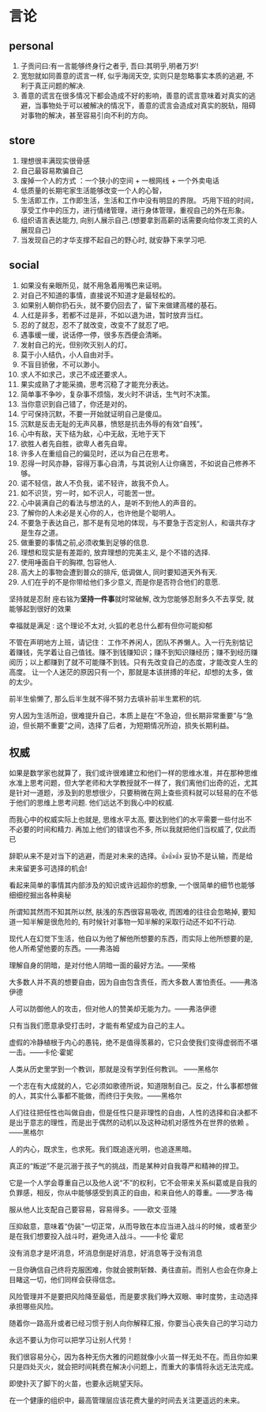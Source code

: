 # 言论

## personal

1. 子贡问曰:有一言能够终身行之者乎, 吾曰:其明乎,明者万岁!
2. 宽恕就如同善意的谎言一样, 似乎海阔天空, 实则只是忽略事实本质的逃避, 不利于真正问题的解决.
3. 善意的谎言在很多情况下都会造成不好的影响，善意的谎言意味着对真实的逃避，当事物处于可以被解决的情况下，善意的谎言会造成对真实的脱轨，阻碍对事物的解决，甚至容易引向不利的方向。

## store

1. 理想很丰满现实很骨感
2. 自己最容易欺骗自己
3. 废掉一个人的方式 ：一个狭小的空间 + 一根网线 + 一个外卖电话
4. 低质量的长期宅家生活能够改变一个人的心智，
5. 生活即工作，工作即生活，生活和工作中没有明显的界限。
   巧用下班的时间，享受工作中的压力，进行情绪管理，进行身体管理，重视自己的外在形象。
6. 组织语言表达能力, 向别人展示自己.(想要拿到高薪的话需要向给你发工资的人展现自己)
7. 当发现自己的才华支撑不起自己的野心时, 就安静下来学习吧.

## social

1. 如果没有亲眼所见，就不用急着用嘴巴来证明。
2. 对自己不知道的事情，直接说不知道才是最轻松的。
3. 如果别人朝你扔石头，就不要仍回去了，留下来做建高楼的基石。
4. 人红是非多，若都不过是非，不如以退为进，暂时放弃当红。
5. 忍的了就忍，忍不了就改变，改变不了就忍了吧。
6. 遇事缓一缓，说话停一停，很多东西便会清晰。
7. 发射自己的光，但别吹灭别人的灯。
8. 莫于小人结仇，小人自由对手。
9. 不盲目骄傲，不可以渺小。
10. 求人不如求己，求己不成还要求人。
11. 果实成熟了才能采摘，思考沉稳了才能充分表达。
12. 简单事不争吵，复杂事不烦恼，发火时不讲话，生气时不决策。
13. 当你意识到自己错了，你还是对的。
14. 宁可保持沉默，不要一开始就证明自己是傻瓜。
15. 沉默是反击无耻的无声风暴，愤怒是抗击外辱的有效“自残”。
16. 心中有敌，天下结为敌，心中无敌，无地于天下
17. 欲胜人者先自胜，欲卑人者先自卑。
18. 许多人在重组自己的偏见时，还以为自己在思考。
19. 忍得一时风亦静，容得万事心自清，与其说别人让你痛苦，不如说自己修养不够。
20. 诺不轻信，故人不负我，诺不轻许，故我不负人。
21. 如不识货，穷一时，如不识人，可能苦一世。
22. 心中装满自己的看法与想法的人，是听不到他人的声音的。
23. 了解你的人未必是关心你的人，也许他是个聪明人。
24. 不要急于表达自己，那不是有见地的体现，与不要急于否定别人，和谐共存才是生存之道。
25. 做重要的事情之前,必须收集到足够的信息.
26. 理想和现实是有差距的, 放弃理想的完美主义, 是个不错的选择.
27. 使用唾面自干的胸襟, 包容他人.
28. 高大上的事物会遭到普众的排斥, 低调做人, 同时要知道天外有天.
29. 人们在乎的不是你带给他们多少意义, 而是你是否符合他们的意愿.

坚持就是忍耐
座右铭为**坚持一件事**就时常破解, 改为您能够忍耐多久不去享受, 就能够起到很好的效果

幸福就是满足 : 这个理论不太对, 火狐的老总什么都有但你可能抑郁

不管在声明地方上班，请记住： 工作不养闲人，团队不养懒人。入一行先别惦记着赚钱，先学着让自己值钱。赚不到钱赚知识；赚不到知识赚经历；赚不到经历赚阅历；以上都赚到了就不可能赚不到钱。只有先改变自己的态度，才能改变人生的高度。 让一个人迷茫的原因只有一个，那就是本该拼搏的年纪，却想的太多，做的太少。

前半生偷懒了, 那么后半生就不得不努力去填补前半生累积的坑.

穷人因为生活所迫，很难提升自己，本质上是在“不急迫，但长期非常重要”与“急迫，但长期不重要”之间，选择了后者，为短期情况所迫，损失长期利益。

## 权威

如果是数学家也就算了，我们或许很难建立和他们一样的思维水准，并在那种思维水准上思考问题，但大学老师和大学教授就不一样了，我们离他们出奇的近，尤其是针对一道题，涉及到的思想很少，只要稍微在网上查些资料就可以轻易的在不低于他们的思维上思考问题. 他们远达不到我心中的权威.

而我心中的权威实际上也就是, 思维水平太高, 要达到他们的水平需要一些付出不不必要的时间和精力. 再加上他们的错误也不多, 所以我就把他们当权威了, 仅此而已



辞职从来不是对当下的逃避，而是对未来的选择。👍👍👍
妥协不是认输，而是给未来留更多可选择的机会!


看起来简单的事情其内部涉及的知识或许远超你的想象, 一个很简单的细节也能够细细挖掘出各种奥秘

所谓知其然而不知其所以然, 肤浅的东西很容易吸收, 而困难的往往会忽略掉, 要知道一知半解是很危险的, 有时候针对事物一知半解的采取行动还不如不行动.




现代人在幻觉下生活，他自以为他了解他所想要的东西，而实际上他所想要的是, 他人所希望他要的东西。——弗洛姆

理解自身的阴暗，是对付他人阴暗一面的最好方法。——荣格

大多数人并不真的想要自由，因为自由包含责任，而大多数人害怕责任。——弗洛伊德

人可以防御他人的攻击，但对他人的赞美却无能为力。——弗洛伊德

只有当我们愿意承受打击时，才能有希望成为自己的主人。

虚假的冷静植根于内心的愚钝，绝不是值得羡慕的，它只会使我们变得虚弱而不堪一击。——卡伦·霍妮

人类从历史里学到一个教训，那就是没有学到任何教训。 ——黑格尔

一个志在有大成就的人，它必须如歌德所说，知道限制自己。反之，什么事都想做的人，其实什么事都不能做，而终归于失败。——黑格尔

人们往往把任性也叫做自由，但是任性只是非理性的自由，人性的选择和自决都不是出于意志的理性，而是出于偶然的动机以及这种动机对感性外在世界的依赖 。 ——黑格尔

人的内心，既求生，也求死。我们既追逐光明，也追逐黑暗。

真正的“叛逆”不是沉溺于孩子气的挑战，而是某种对自我尊严和精神的捍卫。

它是一个人学会尊重自己以及他人说“不”的权利，它不会带来关系纠葛或是自我的负罪感，相反，你从中能够感受到真正的自由，和来自他人的尊重。——罗洛·梅

服从他人比支配自己要容易，容易得多。——欧文·亚隆

压抑敌意，意味着“伪装”一切正常，从而导致在本应当进入战斗的时候，或者至少是在我们想要投入战斗时，避免进入战斗。——卡伦 霍尼








没有消息才是坏消息，坏消息倒是好消息，好消息等于没有消息

一旦你确信自己终将克服困难，你就会披荆斩棘、勇往直前。而别人也会在你身上目睹这一切，他们同样会获得信念。

风险管理并不是要把风险降至最低，而是要求我们睁大双眼、审时度势，主动选择承担哪些风险。

随着你一路高升或者已经习惯于别人向你解释汇报，你要当心丧失自己的学习动力


永远不要认为你可以把学习让别人代劳！

我们很容易分心，因为各种无伤大雅的问题就像小火苗一样无处不在。而且你如果只是四处灭火，就会把时间耗费在解决小问题上，而重大的事情将永远无法完成。

即使扑灭了脚下的火苗，也要永远眺望天际。

在一个健康的组织中，最高管理层应该花费大量的时间去关注更遥远的未来。



